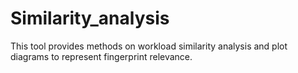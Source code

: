 # Similarity_analysis
This tool provides methods on workload similarity analysis and plot diagrams to represent fingerprint relevance. 